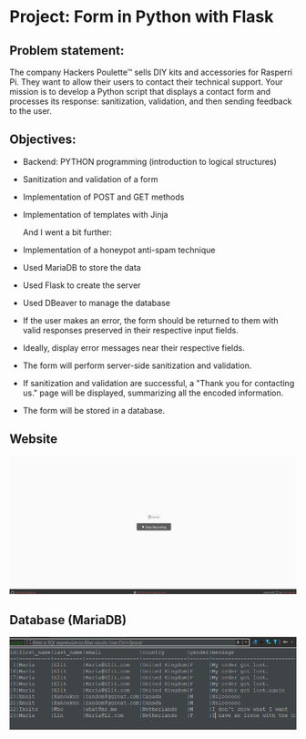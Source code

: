 # Project: Form in Python with Flask

## Problem statement:
The company Hackers Poulette™ sells DIY kits and accessories for Rasperri Pi. They want to allow their users to contact their technical support. Your mission is to develop a Python script that displays a contact form and processes its response: sanitization, validation, and then sending feedback to the user.

## Objectives:
* Backend: PYTHON programming (introduction to logical structures)
* Sanitization and validation of a form
* Implementation of POST and GET methods
* Implementation of templates with Jinja
  
  And I went a bit further:

* Implementation of a honeypot anti-spam technique
* Used MariaDB to store the data
* Used Flask to create the server
* Used DBeaver to manage the database

* If the user makes an error, the form should be returned to them with valid responses preserved in their respective input fields.
* Ideally, display error messages near their respective fields.
* The form will perform server-side sanitization and validation.
* If sanitization and validation are successful, a "Thank you for contacting us." page will be displayed, summarizing all the encoded information.
* The form will be stored in a database.
  
## Website
![alt text](assets/website.gif)

## Database (MariaDB)
![alt text](assets/image.png)
